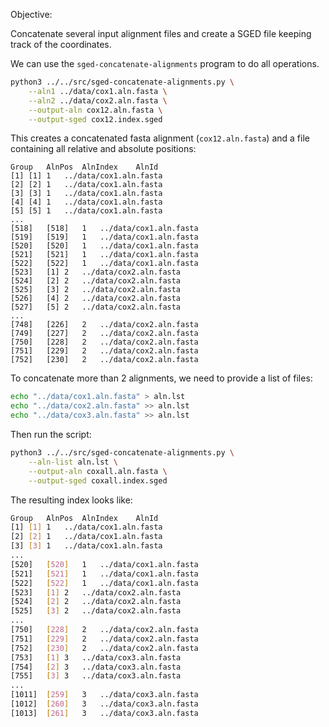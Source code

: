 Objective:

Concatenate several input alignment files and create a SGED file keeping track of the coordinates.

We can use the `sged-concatenate-alignments` program to do all operations.

```bash
python3 ../../src/sged-concatenate-alignments.py \
    --aln1 ../data/cox1.aln.fasta \
    --aln2 ../data/cox2.aln.fasta \
    --output-aln cox12.aln.fasta \
    --output-sged cox12.index.sged
```

This creates a concatenated fasta alignment (`cox12.aln.fasta`) and a file containing all relative and absolute positions:

```
Group	AlnPos	AlnIndex	AlnId
[1]	[1]	1	../data/cox1.aln.fasta
[2]	[2]	1	../data/cox1.aln.fasta
[3]	[3]	1	../data/cox1.aln.fasta
[4]	[4]	1	../data/cox1.aln.fasta
[5]	[5]	1	../data/cox1.aln.fasta
...
[518]	[518]	1	../data/cox1.aln.fasta
[519]	[519]	1	../data/cox1.aln.fasta
[520]	[520]	1	../data/cox1.aln.fasta
[521]	[521]	1	../data/cox1.aln.fasta
[522]	[522]	1	../data/cox1.aln.fasta
[523]	[1]	2	../data/cox2.aln.fasta
[524]	[2]	2	../data/cox2.aln.fasta
[525]	[3]	2	../data/cox2.aln.fasta
[526]	[4]	2	../data/cox2.aln.fasta
[527]	[5]	2	../data/cox2.aln.fasta
...
[748]	[226]	2	../data/cox2.aln.fasta
[749]	[227]	2	../data/cox2.aln.fasta
[750]	[228]	2	../data/cox2.aln.fasta
[751]	[229]	2	../data/cox2.aln.fasta
[752]	[230]	2	../data/cox2.aln.fasta
```

To concatenate more than 2 alignments, we need to provide a list of files:

```bash
echo "../data/cox1.aln.fasta" > aln.lst
echo "../data/cox2.aln.fasta" >> aln.lst
echo "../data/cox3.aln.fasta" >> aln.lst
```

Then run the script:

```bash
python3 ../../src/sged-concatenate-alignments.py \
    --aln-list aln.lst \
    --output-aln coxall.aln.fasta \
    --output-sged coxall.index.sged
```

The resulting index looks like:

```bash
Group	AlnPos	AlnIndex	AlnId
[1]	[1]	1	../data/cox1.aln.fasta
[2]	[2]	1	../data/cox1.aln.fasta
[3]	[3]	1	../data/cox1.aln.fasta
...
[520]	[520]	1	../data/cox1.aln.fasta
[521]	[521]	1	../data/cox1.aln.fasta
[522]	[522]	1	../data/cox1.aln.fasta
[523]	[1]	2	../data/cox2.aln.fasta
[524]	[2]	2	../data/cox2.aln.fasta
[525]	[3]	2	../data/cox2.aln.fasta
...
[750]	[228]	2	../data/cox2.aln.fasta
[751]	[229]	2	../data/cox2.aln.fasta
[752]	[230]	2	../data/cox2.aln.fasta
[753]	[1]	3	../data/cox3.aln.fasta
[754]	[2]	3	../data/cox3.aln.fasta
[755]	[3]	3	../data/cox3.aln.fasta
...
[1011]	[259]	3	../data/cox3.aln.fasta
[1012]	[260]	3	../data/cox3.aln.fasta
[1013]	[261]	3	../data/cox3.aln.fasta
```


